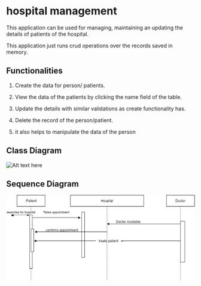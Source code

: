 # hospital management

This application can be used for managing, maintaining an updating the details of patients of the hospital.

This application just runs crud operations over the records saved in memory.

## Functionalities

1. Create the data for person/ patients.

2. View the data of the patients by clicking the name field of the table.

3. Update the details with similar validations as create functionality has.

4. Delete the record of the person/patient.

5. it also helps to manipulate the data of the person

## Class Diagram

![Alt text here](class_diagram.png)

## Sequence Diagram
![Alt text here](sequence_diagram.png)